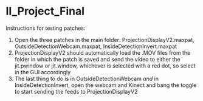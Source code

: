 # II_Project_Final

Instructions for testing patches:

1) Open the three patches in the main folder: ProjectionDisplayV2.maxpat, OutsideDetectionWebcam.maxpat, InsideDetectionInvert.maxpat
2) ProjectionDisplayV2 should automatically load the .MOV files from the folder in which the patch is saved and send the video to either the jit.pwindow or jit.window, whichever is selected with a red dot, so select in the GUI accordingly
3) The last thing to do is in OutsideDetectionWebcam *and* in InsideDetectionInvert, open the webcam and Kinect and bang the toggle to start sending the feeds to ProjectionDisplayV2
